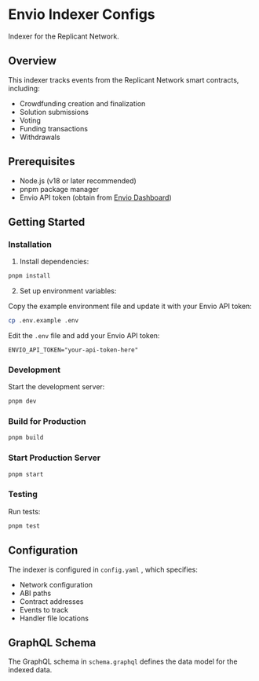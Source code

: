 # Envio Indexer Configs

Indexer for the Replicant Network.

## Overview

This indexer tracks events from the Replicant Network smart contracts, including:
* Crowdfunding creation and finalization
* Solution submissions
* Voting
* Funding transactions
* Withdrawals

## Prerequisites

* Node.js (v18 or later recommended)
* pnpm package manager
* Envio API token (obtain from [Envio Dashboard](https://envio.dev/app/api-tokens))

## Getting Started

### Installation

1. Install dependencies:

```bash
pnpm install
```

2. Set up environment variables:

Copy the example environment file and update it with your Envio API token:

```bash
cp .env.example .env
```

Edit the `.env` file and add your Envio API token:

```
ENVIO_API_TOKEN="your-api-token-here"
```

### Development

Start the development server:

```bash
pnpm dev
```

### Build for Production

```bash
pnpm build
```

### Start Production Server

```bash
pnpm start
```

### Testing

Run tests:

```bash
pnpm test
```

## Configuration

The indexer is configured in `config.yaml` , which specifies:
* Network configuration
* ABI paths
* Contract addresses
* Events to track
* Handler file locations

## GraphQL Schema

The GraphQL schema in `schema.graphql` defines the data model for the indexed data.
